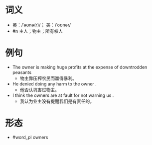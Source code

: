 # 词义
- 英：/ˈəʊnə(r)/； 美：/ˈoʊnər/
- #n 主人；物主；所有权人
# 例句
- The owner is making huge profits at the expense of downtrodden peasants
	- 物主靠压榨农民而赢得暴利。
- He denied doing any harm to the owner .
	- 他否认坑害过物主。
- I think the owners are at fault for not warning us .
	- 我认为业主没有提醒我们是有责任的。
# 形态
- #word_pl owners
